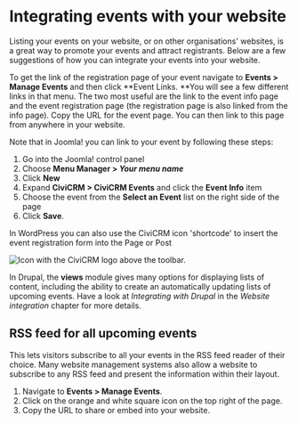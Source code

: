 # Integrating events with your website

Listing your events on your website, or on other organisations'
websites, is a great way to promote your events and attract registrants.
Below are a few suggestions of how you can integrate your events into
your website.

To get the link of the registration page of your event navigate
to **Events > Manage Events** and then click **Event Links. **You will
see a few different links in that menu. The two most useful are the link
to the event info page and the event registration page (the registration
page is also linked from the info page). Copy the URL for the event
page. You can then link to this page from anywhere in your website.

Note that in Joomla! you can link to your event by following these
steps:

1.  Go into the Joomla! control panel
2.  Choose **Menu Manager > *Your menu name***
3.  Click **New**
4.  Expand **CiviCRM > CiviCRM Events** and click the **Event Info**
    item
5.  Choose the event from the **Select an Event** list on the right side
    of the page
6.  Click **Save**.

In WordPress you can also use the CiviCRM icon 'shortcode' to insert the
event registration form into the Page or Post

![Icon with the CiviCRM logo above the toolbar.](../img/wordpress-shortcodes-small.png)

In Drupal, the **views** module gives many options for displaying lists
of content, including the ability to create an automatically updating
lists of upcoming events. Have a look at *Integrating with Drupal* in
the *Website integration* chapter for more details. 

## RSS feed for all upcoming events

This lets visitors subscribe to all your events in the RSS feed reader
of their choice. Many website management systems also allow a website to
subscribe to any RSS feed and present the information within their
layout.

1.  Navigate to **Events > Manage Events**.  
2.  Click on the orange and white square icon on the top right of the
    page.
3.  Copy the URL to share or embed into your website.

